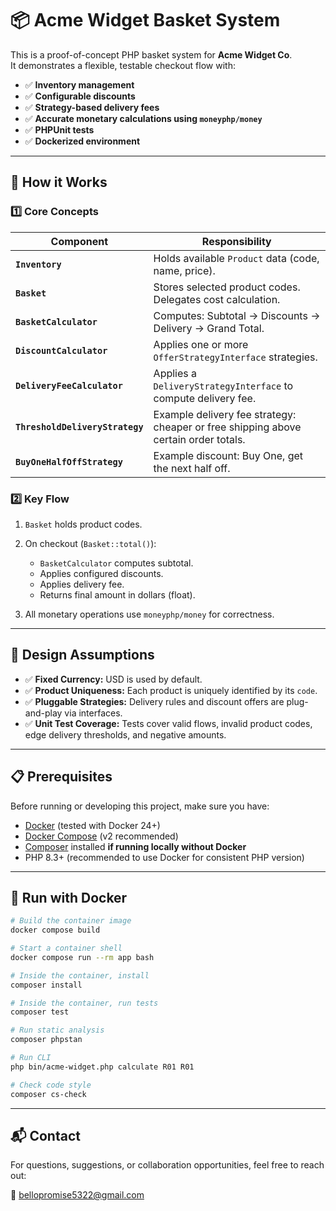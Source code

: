 # 📦 Acme Widget Basket System

This is a proof-of-concept PHP basket system for **Acme Widget Co**.  
It demonstrates a flexible, testable checkout flow with:

- ✅ **Inventory management**
- ✅ **Configurable discounts**
- ✅ **Strategy-based delivery fees**
- ✅ **Accurate monetary calculations using `moneyphp/money`**
- ✅ **PHPUnit tests**
- ✅ **Dockerized environment**

---

## 🚀 How it Works

### 1️⃣ Core Concepts

| Component | Responsibility |
| --------- | --------------- |
| **`Inventory`** | Holds available `Product` data (code, name, price). |
| **`Basket`** | Stores selected product codes. Delegates cost calculation. |
| **`BasketCalculator`** | Computes: Subtotal → Discounts → Delivery → Grand Total. |
| **`DiscountCalculator`** | Applies one or more `OfferStrategyInterface` strategies. |
| **`DeliveryFeeCalculator`** | Applies a `DeliveryStrategyInterface` to compute delivery fee. |
| **`ThresholdDeliveryStrategy`** | Example delivery fee strategy: cheaper or free shipping above certain order totals. |
| **`BuyOneHalfOffStrategy`** | Example discount: Buy One, get the next half off. |

### 2️⃣ Key Flow

1. `Basket` holds product codes.
2. On checkout (`Basket::total()`):
   - `BasketCalculator` computes subtotal.
   - Applies configured discounts.
   - Applies delivery fee.
   - Returns final amount in dollars (float).

3. All monetary operations use `moneyphp/money` for correctness.

---

## 🔑 Design Assumptions

- ✅ **Fixed Currency:** USD is used by default.
- ✅ **Product Uniqueness:** Each product is uniquely identified by its `code`.
- ✅ **Pluggable Strategies:** Delivery rules and discount offers are plug-and-play via interfaces.
- ✅ **Unit Test Coverage:** Tests cover valid flows, invalid product codes, edge delivery thresholds, and negative amounts.

---

## 📋 Prerequisites

Before running or developing this project, make sure you have:

- [Docker](https://www.docker.com/) (tested with Docker 24+)
- [Docker Compose](https://docs.docker.com/compose/) (v2 recommended)
- [Composer](https://getcomposer.org/) installed **if running locally without Docker**
- PHP 8.3+ (recommended to use Docker for consistent PHP version)

---

## 🐳 Run with Docker

```bash
# Build the container image
docker compose build

# Start a container shell
docker compose run --rm app bash

# Inside the container, install
composer install

# Inside the container, run tests
composer test

# Run static analysis
composer phpstan

# Run CLI
php bin/acme-widget.php calculate R01 R01                

# Check code style
composer cs-check
```

---

## 📬 Contact
For questions, suggestions, or collaboration opportunities, feel free to reach out:

📧 bellopromise5322@gmail.com
